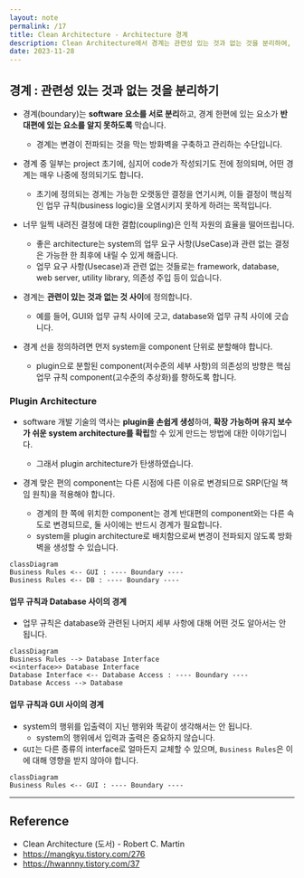 ```yaml
---
layout: note
permalink: /17
title: Clean Architecture - Architecture 경계
description: Clean Architecture에서 경계는 관련성 있는 것과 없는 것을 분리하여, software 요소를 서로 분리하고, 경계 한편에 있는 요소가 반대편에 있는 요소를 알지 못하도록 막습니다.
date: 2023-11-28
---
```



## 경계 : 관련성 있는 것과 없는 것을 분리하기

- 경계(boundary)는 **software 요소를 서로 분리**하고, 경계 한편에 있는 요소가 **반대편에 있는 요소를 알지 못하도록** 막습니다.
    - 경계는 변경이 전파되는 것을 막는 방화벽을 구축하고 관리하는 수단입니다.

- 경계 중 일부는 project 초기에, 심지어 code가 작성되기도 전에 정의되며, 어떤 경계는 매우 나중에 정의되기도 합니다.
    - 초기에 정의되는 경계는 가능한 오랫동안 결정을 연기시켜, 이들 결정이 핵심적인 업무 규칙(business logic)을 오염시키지 못하게 하려는 목적입니다.

- 너무 일찍 내려진 결정에 대한 결합(coupling)은 인적 자원의 효율을 떨어뜨립니다.
    - 좋은 architecture는 system의 업무 요구 사항(UseCase)과 관련 없는 결정은 가능한 한 최후에 내릴 수 있게 해줍니다.
    - 업무 요구 사항(Usecase)과 관련 없는 것들로는 framework, database, web server, utility library, 의존성 주입 등이 있습니다.

- 경계는 **관련이 있는 것과 없는 것 사이**에 정의합니다.
    - 예를 들어, GUI와 업무 규칙 사이에 긋고, database와 업무 규칙 사이에 긋습니다.

- 경계 선을 정의하려면 먼저 system을 component 단위로 분할해야 합니다.
    - plugin으로 분할된 component(저수준의 세부 사항)의 의존성의 방향은 핵심 업무 규칙 component(고수준의 추상화)를 향하도록 합니다.


### Plugin Architecture

- software 개발 기술의 역사는 **plugin을 손쉽게 생성**하여, **확장 가능하며 유지 보수가 쉬운 system architecture를 확립**할 수 있게 만드는 방법에 대한 이야기입니다.
    - 그래서 plugin architecture가 탄생하였습니다.

- 경계 맞은 편의 component는 다른 시점에 다른 이유로 변경되므로 SRP(단일 책임 원칙)을 적용해야 합니다.
    - 경계의 한 쪽에 위치한 component는 경계 반대편의 component와는 다른 속도로 변경되므로, 둘 사이에는 반드시 경계가 필요합니다.
    - system을 plugin architecture로 배치함으로써 변경이 전파되지 않도록 방화벽을 생성할 수 있습니다.

```mermaid
classDiagram
Business Rules <-- GUI : ---- Boundary ----
Business Rules <-- DB : ---- Boundary ----
```

#### 업무 규칙과 Database 사이의 경계

- 업무 규칙은 database와 관련된 나머지 세부 사항에 대해 어떤 것도 알아서는 안 됩니다.

```mermaid
classDiagram
Business Rules --> Database Interface
<<interface>> Database Interface
Database Interface <-- Database Access : ---- Boundary ----
Database Access --> Database
```

#### 업무 규칙과 GUI 사이의 경계

- system의 행위를 입출력이 지닌 행위와 똑같이 생각해서는 안 됩니다.
    - system의 행위에서 입력과 출력은 중요하지 않습니다.
- `GUI`는 다른 종류의 interface로 얼마든지 교체할 수 있으며, `Business Rules`은 이에 대해 영향을 받지 않아야 합니다.

```mermaid
classDiagram
Business Rules <-- GUI : ---- Boundary ----
```


---


## Reference

- Clean Architecture (도서) - Robert C. Martin
- <https://mangkyu.tistory.com/276>
- <https://hwannny.tistory.com/37>
